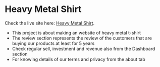 # Heavy Metal Shirt

Check the live site here:
[Heavy Metal Shirt](https://github.com/facebook/create-react-app).

* This project is about making an website of heavy metal t-shirt
* The review section represents the review of the customers that are buying our products at least for 5 years
* Check regular sell, investment and revenue also from the Dashboard section
* For knowing details of our terms and privacy from the about tab

